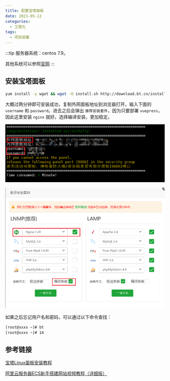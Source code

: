 ```yaml
---
title: 配置宝塔面板
date: 2021-05-12
categories:
  - 工程化
tags:
  - 项目部署
---
```


:::tip
服务器系统：centos 7.9。

其他系统可以参照[官网](https://www.bt.cn/bbs/thread-19376-1-1.html)
:::

## 安装宝塔面板

```bash
yum install -y wget && wget -O install.sh http://download.bt.cn/install/install_6.0.sh && sh install.sh
```

大概过两分钟即可安装成功，复制外网面板地址到浏览器打开，输入下面的 `username` 和 `password`。进去之后会弹出 `推荐安装套件`，因为只要部署 `vuepress`， 因此这里安装 `nginx` 就好。选择编译安装，更加稳定。

![安装宝塔](../../../assets/image/backend/server/003/step1-install-bt.png)

![安装nginx](../../../assets/image/backend/server/003/step2-install-nginx.png)

如果之后忘记用户名和密码，可以通过以下命令查找：

```bash
[root@xxxx ~]# bt
[root@xxxx ~]# 14
```

## 参考链接

[宝塔Linux面板安装教程](https://www.bt.cn/bbs/thread-19376-1-1.html)

[阿里云服务器ECS新手搭建网站视频教程（详细版）](https://www.bilibili.com/video/BV12T4y1N7T9?from=search&seid=2220018938681661072&spm_id_from=333.337.0.0)
